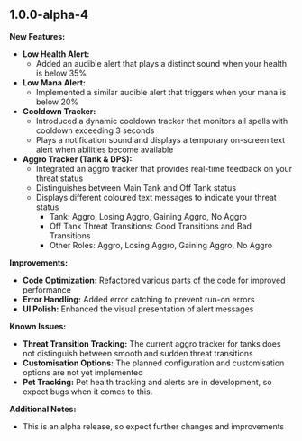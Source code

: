 ## 1.0.0-alpha-4

**New Features:**

* **Low Health Alert:**
    - Added an audible alert that plays a distinct sound when your health is below 35%
* **Low Mana Alert:**
    - Implemented a similar audible alert that triggers when your mana is below 20%
* **Cooldown Tracker:**
    - Introduced a dynamic cooldown tracker that monitors all spells with cooldown exceeding 3 seconds
    - Plays a notification sound and displays a temporary on-screen text alert when abilities become available
* **Aggro Tracker (Tank & DPS):**
    - Integrated an aggro tracker that provides real-time feedback on your threat status
    - Distinguishes between Main Tank and Off Tank status
    - Displays different coloured text messages to indicate your threat status
        - Tank: Aggro, Losing Aggro, Gaining Aggro, No Aggro
        - Off Tank Threat Transitions: Good Transitions and Bad Transitions
        - Other Roles: Aggro, Losing Aggro, Gaining Aggro, No Aggro

**Improvements:**

* **Code Optimization:** Refactored various parts of the code for improved performance
* **Error Handling:** Added error catching to prevent run-on errors
* **UI Polish:** Enhanced the visual presentation of alert messages

**Known Issues:**

* **Threat Transition Tracking:** The current aggro tracker for tanks does not distinguish between smooth and sudden threat transitions
* **Customisation Options:** The planned configuration and customisation options are not yet implemented
* **Pet Tracking:** Pet health tracking and alerts are in development, so expect bugs when it comes to this.

**Additional Notes:**

* This is an alpha release, so expect further changes and improvements